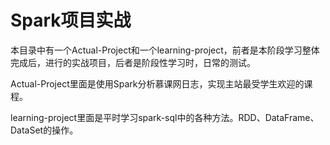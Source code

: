 # Spark项目实战

本目录中有一个Actual-Project和一个learning-project，前者是本阶段学习整体完成后，进行的实战项目，后者是阶段性学习时，日常的测试。

Actual-Project里面是使用Spark分析慕课网日志，实现主站最受学生欢迎的课程。

learning-project里面是平时学习spark-sql中的各种方法。RDD、DataFrame、DataSet的操作。